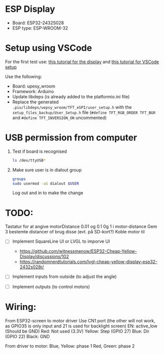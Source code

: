 # ESP Display

- Board: ESP32-2432S028
- ESP type: ESP-WROOM-32

# Setup using VSCode
For the first test use: [this tutorial for the display](https://randomnerdtutorials.com/programming-esp32-cyd-cheap-yellow-display-vs-code/) and [this tutorial for VSCode setup](https://randomnerdtutorials.com/vs-code-platformio-ide-esp32-esp8266-arduino/)

Use the following:
- Board: upesy_wroom
- Framework: Arduino
- Update libdeps (is already added to the platformio.ini file)
- Replace the generated `.pio/libdeps/uepsy_wroom/TFT_eSPI/user_setup.h` with the `setup_files_backup/User_Setup.h` file (`#define TFT_RGB_ORDER TFT_BGR` and `#define TFT_INVERSION_ON` uncommented)

# USB permission from computer
1. Test if board is recognised
    ```bash
    ls /dev/ttyUSB*
    ```
1. Make sure user is in dialout group
    ```bash
    groups
    sudo usermod -aG dialout $USER
    ```
    Log out and in to make the change


# TODO:

Tastatur for at angive motorDistance
0.01 og 0.1 0g 1 i motor-distance
Gem 3 bestemte distancer of brug disse (evt. på SD-kort?)
Koble motor til


- [ ] Implement SquareLine UI or LVGL to imporve UI
    - https://github.com/witnessmenow/ESP32-Cheap-Yellow-Display/discussions/102
    - https://randomnerdtutorials.com/lvgl-cheap-yellow-display-esp32-2432s028r/
- [ ] Implement inputs from outside (to adjust the angle)
- [ ] Implement outputs (to control motors)


# Wiring:
From ESP32-screen to motor driver
Use CN1 port (the other will not work, as GPIO35 is only input and 21 is used for backlight screen)
EN: active_low (Should be GND)
Red: Not used (3.3V)
Yellow: Step (GPIO 27)
Blue: Dir (GPIO 22)
Black: GND

From driver to motor:
Blue, Yellow: phase 1
Red, Green: phase 2